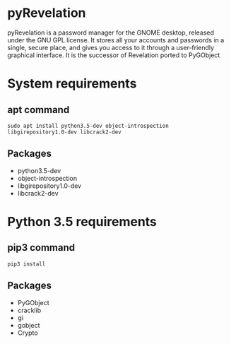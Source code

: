 # pyRevelation
pyRevelation is a password manager for the GNOME desktop, released under the GNU GPL license. It stores all your accounts and passwords in a single, secure place, and gives you access to it through a user-friendly graphical interface. It is the successor of Revelation ported to PyGObject

# System requirements
## apt command
```
sudo apt install python3.5-dev object-introspection libgirepository1.0-dev libcrack2-dev
```
## Packages
- python3.5-dev
- object-introspection
- libgirepository1.0-dev
- libcrack2-dev
# Python 3.5 requirements
## pip3 command
```
pip3 install
``` 
## Packages
- PyGObject
- cracklib
- gi
- gobject
- Crypto
